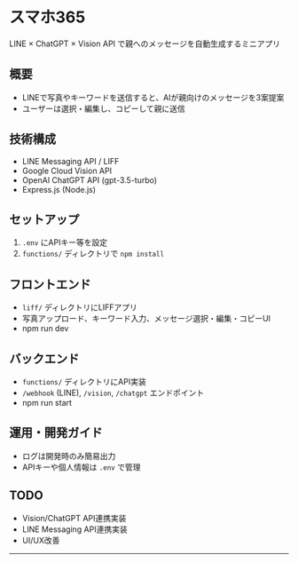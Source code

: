 # スマホ365

LINE × ChatGPT × Vision API で親へのメッセージを自動生成するミニアプリ

## 概要
- LINEで写真やキーワードを送信すると、AIが親向けのメッセージを3案提案
- ユーザーは選択・編集し、コピーして親に送信

## 技術構成
- LINE Messaging API / LIFF
- Google Cloud Vision API
- OpenAI ChatGPT API (gpt-3.5-turbo)
- Express.js (Node.js)

## セットアップ
1. `.env` にAPIキー等を設定
2. `functions/` ディレクトリで `npm install`


## フロントエンド
- `liff/` ディレクトリにLIFFアプリ
- 写真アップロード、キーワード入力、メッセージ選択・編集・コピーUI
- npm run dev
## バックエンド
- `functions/` ディレクトリにAPI実装
- `/webhook` (LINE), `/vision`, `/chatgpt` エンドポイント
- npm run start

## 運用・開発ガイド
- ログは開発時のみ簡易出力
- APIキーや個人情報は `.env` で管理

## TODO
- Vision/ChatGPT API連携実装
- LINE Messaging API連携実装
- UI/UX改善

--- 
